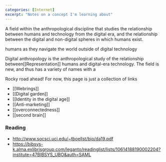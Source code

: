 ```yaml
---
categories: [Internet]
excerpt: "Notes on a concept I'm learning about"
---
```

A field within the anthropological discipline that studies the relationship between humans and technology from the digital era, and the relationship between the digital and non-digital spheres in which humans exist. 


humans as they navigate the world outside of digital technology 

Digital anthropology is the anthropological study of the relationship between[[Representation]] humans and digital-era technology. The field is new, and thus has a variety of names with a

Rocky road ahead! For now, this page is just a collection of links 

- [[Webrings]]
- [[Digital garden]]
- [[Identity in the digital age]]
- [[Anti-marketing]]
- [[overconnectedness]]
- [[second brain]]

### Reading
- http://www.socsci.uci.edu/~tboellst/bio/da19.pdf
- https://bibsys-k.alma.exlibrisgroup.com/leganto/readinglist/lists/10614188190002204?institute=47BIBSYS_UBO&auth=SAML